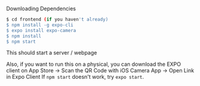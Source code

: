 Downloading Dependencies
```sh
$ cd frontend (if you haven't already)
$ npm install -g expo-cli
$ expo install expo-camera
$ npm install
$ npm start
```
This should start a server / webpage

Also, if you want to run this on a physical, you can download the EXPO client on App Store -> Scan the QR Code with iOS Camera App -> Open Link in Expo Client
If ``npm start`` doesn't work, try ``expo start``. 
